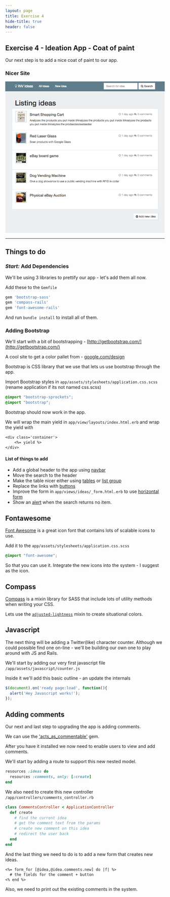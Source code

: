 ```yaml
---
layout: page
title: Exercise 4
hide-title: true
header: false
---
```

## Exercise 4 - Ideation App - Coat of paint

Our next step is to add a nice coat of paint to our app.

### Nicer Site
<img src='/workshop/v2.png'></img>

<hr/>

## Things to do

### _Start:_ Add Dependencies

We'll be using 3 libraries to prettify our app - let's add them all now.

Add these to the `Gemfile`

```ruby
gem 'bootstrap-sass'
gem 'compass-rails'
gem 'font-awesome-rails'
```

And run `bundle install` to install all of them.

### Adding Bootstrap

We'll start with a bit of bootstrapping - [http://getbootstrap.com/](http://getbootstrap.com/)

A cool site to get a color pallet from - [google.com/design](www.google.com/design/spec/style/color.html#color-ui-color-palette)

Bootstrap is CSS library that we use that lets us use bootstrap through the app.

Import Bootstrap styles in `app/assets/stylesheets/application.css.scss` (rename application if its not named css.scss)

```scss
@import "bootstrap-sprockets";
@import "bootstrap";
```

Bootstrap should now work in the app.

We will wrap the main yield in `app/view/layouts/index.html.erb` and wrap the yield with

```
<div class='container'>
	<%= yield %>
</div>
```

#### List of things to add

* Add a global header to the app using [navbar](http://getbootstrap.com/components/#navbar)
* Move the search to the header
* Make the table nicer either using [tables](http://getbootstrap.com/css/#tables) or [list group](http://getbootstrap.com/components/#list-group)
* Replace the links with [buttons](http://getbootstrap.com/css/#buttons)
* Improve the form in `app/views/ideas/_form.html.erb` to use [horizontal form](http://getbootstrap.com/css/#forms-horizontal)
* Show an [alert](http://getbootstrap.com/components/#alerts) when the search returns no item.

## Fontawesome

[Font Awesome](http://fontawesome.io/) is a great icon font that contains lots of scalable icons to use.

Add it to the `app/assets/stylesheets/application.css.scss`

```scss
@import "font-awesome";
```

So that you can use it.
Integrate the new icons into the system - I suggest as the icon.


## Compass

[Compass](http://compass-style.org/) is a mixin library for SASS that include lots of utility methods when writing your CSS.

Lets use the [`adjusted-lightness`](http://compass-style.org/reference/compass/helpers/colors/#adjust-lightness) mixin to create situational colors.


## Javascript

The next thing will be adding a Twitter(like) character counter. Although we could possible find one on-line - we'll be building our own one to play around with JS and Rails.

We'll start by adding our very first javascript file `/app/assets/javascript/counter.js`

Inside it we'll add this basic outline - an update the internals

```js
$(document).on('ready page:load', function(){
  alert('Hey Javascript works!');
});
```


## Adding comments

Our next and last step to upgrading the app is adding comments.

We can use the ['acts_as_commentable'](https://github.com/jackdempsey/acts_as_commentable) gem.

After you have it installed we now need to enable users to view and add comments.

We'll start by adding a route to support this new nested model.

```rb
resources :ideas do
  resources :comments, only: [:create]
end
```

We also need to create this new controller `/app/controllers/comments_controller.rb`


```rb
class CommentsController < ApplicationController
  def create
    # find the current idea
    # get the comment text from the params
    # create new comment on this idea
    # redirect the user back
  end
end
```

And the last thing we need to do is to add a new form that creates new ideas.

```erb
<%= form_for [@idea,@idea.comments.new] do |f| %>
  # the fields for the comment + button
<% end %>
```

Also, we need to print out the existing comments in the system.
